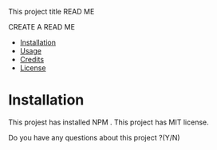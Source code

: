 This project title READ ME

CREATE A READ ME


- [Installation](#installation)
- [Usage](#usage)
- [Credits](#credits)
- [License](#license)

# Installation 
This projest has installed NPM .
This project has MIT license.


Do you have any questions about this project ?(Y/N)


         

 
